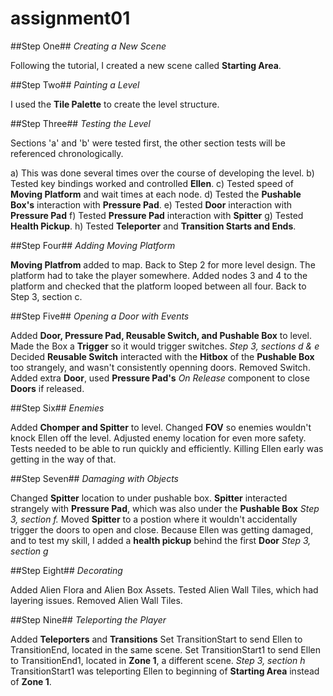 # assignment01
 
##Step One##
*Creating a New Scene*

Following the tutorial, I created a new scene called **Starting Area**.

##Step Two##
*Painting a Level*

I used the **Tile Palette** to create the level structure.

##Step Three##
*Testing the Level*

Sections 'a' and 'b' were tested first, the other section tests will be referenced chronologically.

a) This was done several times over the course of developing the level. 
b) Tested key bindings worked and controlled **Ellen**.
c) Tested speed of **Moving Platform** and wait times at each node. 
d) Tested the **Pushable Box's** interaction with **Pressure Pad**.
e) Tested **Door** interaction with **Pressure Pad**
f) Tested **Pressure Pad** interaction with **Spitter**
g) Tested **Health Pickup**.
h) Tested **Teleporter** and **Transition Starts and Ends**.

##Step Four##
*Adding Moving Platform*

**Moving Platfrom** added to map.
Back to Step 2 for more level design. The platform had to take the player somewhere.
Added nodes 3 and 4 to the platform and checked that the platform looped between all four.
Back to Step 3, section c.

##Step Five##
*Opening a Door with Events*

Added **Door, Pressure Pad, Reusable Switch, and Pushable Box** to level.
Made the Box a **Trigger** so it would trigger switches. 
*Step 3, sections d & e*
Decided **Reusable Switch** interacted with the **Hitbox** of the **Pushable Box** too strangely, and wasn't consistently openning doors.
Removed Switch.
Added extra **Door**, used **Pressure Pad's** *On Release* component to close **Doors** if released.

##Step Six##
*Enemies*

Added **Chomper and Spitter** to level.
Changed **FOV** so enemies wouldn't knock Ellen off the level. 
Adjusted enemy location for even more safety. Tests needed to be able to run quickly and efficiently. Killing Ellen early was getting in the way of that.

##Step Seven##
*Damaging with Objects*

Changed **Spitter** location to under pushable box.
**Spitter** interacted strangely with **Pressure Pad**, which was also under the **Pushable Box**
*Step 3, section f.*
Moved **Spitter** to a postion where it wouldn't accidentally trigger the doors to open and close.
Because Ellen was getting damaged, and to test my skill, I added a **health pickup** behind the first **Door**
*Step 3, section g*

##Step Eight## 
*Decorating*

Added Alien Flora and Alien Box Assets. Tested Alien Wall Tiles, which had layering issues. Removed Alien Wall Tiles.

##Step Nine##
*Teleporting the Player*

Added **Teleporters** and **Transitions**
Set TransitionStart to send Ellen to TransitionEnd, located in the same scene.
Set TransitionStart1 to send Ellen to TransitionEnd1, located in **Zone 1**, a different scene.
*Step 3, section h*
TransitionStart1 was teleporting Ellen to beginning of **Starting Area** instead of **Zone 1**.
